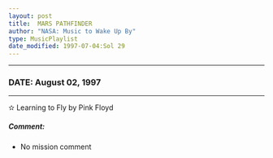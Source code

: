 ```yaml
---
layout: post
title:  MARS PATHFINDER
author: "NASA: Music to Wake Up By"
type: MusicPlaylist
date_modified: 1997-07-04:Sol 29
---
```


----
### DATE: August 02, 1997
----
✫ Learning to Fly by Pink Floyd

##### Comment:
* No mission comment
